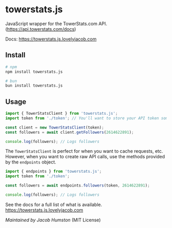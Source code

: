 # towerstats.js

JavaScript wrapper for the TowerStats.com API. (https://api.towerstats.com/docs)

Docs: https://towerstats.js.lovelyjacob.com

## Install

```bash
# npm
npm install towerstats.js

# bun
bun install towerstats.js
```

## Usage

```ts
import { TowerStatsClient } from 'towerstats.js';
import token from './token'; // You'll want to store your API token somewhere safe

const client = new TowerStatsClient(token);
const followers = await client.getFollowers(2614622891);

console.log(followers); // Logs followers
```

The `TowerStatsClient` is perfect for when you want to cache requests, etc. However, when you want to create raw API calls, use the methods provided by the `endpoints` object.

```ts
import { endpoints } from 'towerstats.js';
import token from './token';

const followers = await endpoints.followers(token, 2614622891);

console.log(followers); // Logs followers
```

See the docs for a full list of what is available. https://towerstats.js.lovelyjacob.com

_Maintained by Jacob Humston_ (MIT License)
